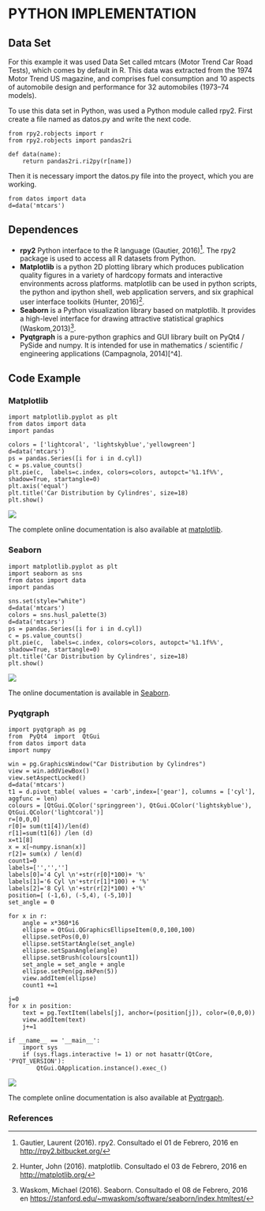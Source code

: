 # PYTHON IMPLEMENTATION 


## Data Set

For this example it was used Data Set called mtcars (Motor Trend Car Road Tests), which comes by default in R. This data was extracted from the 1974 Motor Trend US magazine, and comprises fuel consumption and 10 aspects of automobile design and performance for 32 automobiles (1973–74 models). 

To use this data set in Python, was used a Python module called rpy2. First create a file named as datos.py and write the next code.


~~~~{.python}
from rpy2.robjects import r
from rpy2.robjects import pandas2ri

def data(name):
    return pandas2ri.ri2py(r[name])
~~~~~~~~~~~~~



Then it is necessary import the datos.py file into the proyect, which you are working.


~~~~{.python}
from datos import data
d=data('mtcars')
~~~~~~~~~~~~~




## Dependences

* **rpy2** Python interface to the R language (Gautier, 2016)[^1]. The rpy2 package is used to access all R datasets from Python.
* **Matplotlib** is a python 2D plotting library which produces publication quality figures in a variety of hardcopy formats and interactive environments across platforms. matplotlib can be used in python scripts, the python and ipython shell, web application servers, and six graphical user interface toolkits (Hunter, 2016)[^2].
* **Seaborn** is a Python visualization library based on matplotlib. It provides a high-level interface for drawing attractive statistical graphics (Waskom,2013)[^3].
* **Pyqtgraph**  is a pure-python graphics and GUI library built on PyQt4 / PySide and numpy. It is intended for use in mathematics / scientific / engineering applications (Campagnola, 2014)[^4].


## Code Example


### Matplotlib


~~~~{.python}
import matplotlib.pyplot as plt
from datos import data
import pandas

colors = ['lightcoral', 'lightskyblue','yellowgreen']
d=data('mtcars')
ps = pandas.Series([i for i in d.cyl])
c = ps.value_counts()
plt.pie(c,  labels=c.index, colors=colors, autopct='%1.1f%%',
shadow=True, startangle=0)
plt.axis('equal')
plt.title('Car Distribution by Cylindres', size=18)
plt.show()
~~~~~~~~~~~~~

![](figures/A41Simple_Pie_ChartPy_figure3_1.png)


The complete online documentation is also available at [matplotlib](http://matplotlib.org/contents.html).


### Seaborn


~~~~{.python}
import matplotlib.pyplot as plt
import seaborn as sns
from datos import data
import pandas

sns.set(style="white")
d=data('mtcars')
colors = sns.husl_palette(3)
d=data('mtcars')
ps = pandas.Series([i for i in d.cyl])
c = ps.value_counts()
plt.pie(c,  labels=c.index, colors=colors, autopct='%1.1f%%',
shadow=True, startangle=0)
plt.title('Car Distribution by Cylindres', size=18)
plt.show()
~~~~~~~~~~~~~

![](figures/A41Simple_Pie_ChartPy_figure4_1.png)


The online documentation is available in [Seaborn](https://stanford.edu/~mwaskom/software/seaborn/api.html).


### Pyqtgraph


~~~~{.python}
import pyqtgraph as pg
from  PyQt4  import  QtGui
from datos import data
import numpy

win = pg.GraphicsWindow("Car Distribution by Cylindres")
view = win.addViewBox()
view.setAspectLocked()
d=data('mtcars')
t1 = d.pivot_table( values = 'carb',index=['gear'], columns = ['cyl'],
aggfunc = len)
colours = [QtGui.QColor('springgreen'), QtGui.QColor('lightskyblue'),
QtGui.QColor('lightcoral')]
r=[0,0,0]
r[0]= sum(t1[4])/len(d)
r[1]=sum(t1[6]) /len (d)
x=t1[8]
x = x[~numpy.isnan(x)]
r[2]= sum(x) / len(d)
count1=0
labels=['','','']
labels[0]='4 Cyl \n'+str(r[0]*100)+ '%'
labels[1]='6 Cyl \n'+str(r[1]*100) + '%'
labels[2]='8 Cyl \n'+str(r[2]*100) +'%'
position=[ (-1,6), (-5,4), (-5,10)]
set_angle = 0

for x in r:
    angle = x*360*16
    ellipse = QtGui.QGraphicsEllipseItem(0,0,100,100)
    ellipse.setPos(0,0)
    ellipse.setStartAngle(set_angle)
    ellipse.setSpanAngle(angle)
    ellipse.setBrush(colours[count1])
    set_angle = set_angle + angle
    ellipse.setPen(pg.mkPen(5))
    view.addItem(ellipse)
    count1 +=1

j=0
for x in position:
    text = pg.TextItem(labels[j], anchor=(position[j]), color=(0,0,0))
    view.addItem(text)
    j+=1

if __name__ == '__main__':
    import sys
    if (sys.flags.interactive != 1) or not hasattr(QtCore,
'PYQT_VERSION'):
        QtGui.QApplication.instance().exec_()
~~~~~~~~~~~~~

![](figures/A41Simple_Pie_ChartPy_figure5_1.png)


The complete online documentation is also available at [Pyqtrgaph](http://www.pyqtgraph.org/documentation/).


### References

[^1]: Gautier, Laurent (2016). rpy2. Consultado el 01 de Febrero, 2016 en http://rpy2.bitbucket.org/
[^2]: Hunter, John (2016). matplotlib. Consultado el 03 de Febrero, 2016 en http://matplotlib.org/
[^3]: Waskom, Michael (2016). Seaborn. Consultado el 08 de Febrero, 2016 en https://stanford.edu/~mwaskom/software/seaborn/index.htmltest/
[^3]: Campagnola, Luke (2014). Pyqtgraph. Consultado el 10 de Febrero, 2016 http://www.pyqtgraph.org/
